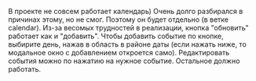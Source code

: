 В проекте не совсем работает календарь) Очень долго разбирался в причинах этому, но не смог. Поэтому он будет отдельно (в ветке calendar). Из-за весомых трудностей в реализации, кнопка "обновить" работает как и "добавить". Чтобы добавить событие по кнопке, выбирите день, нажав в область в районе даты (если нажать ниже, то модальное окно с добавлением откроется само). Редактировать события можно по нажатию на нужное событие.
Остальное должно работать.
